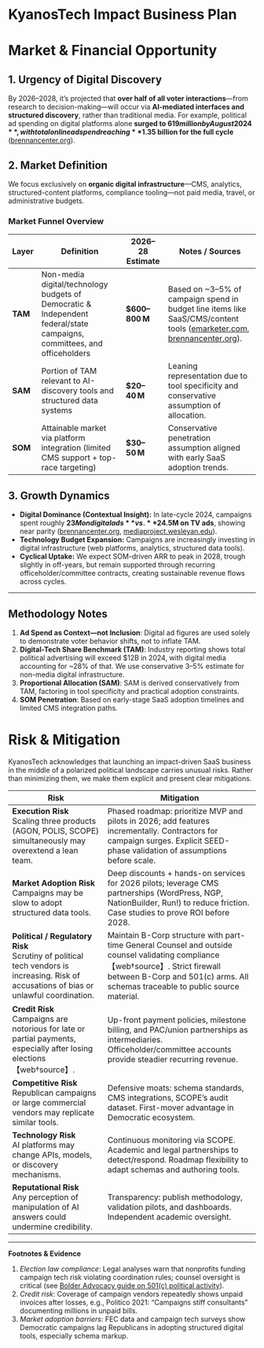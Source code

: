 # KyanosTech Impact Business Plan



# Market & Financial Opportunity

## 1. Urgency of Digital Discovery
By 2026–2028, it’s projected that **over half of all voter interactions**—from research to decision-making—will occur via **AI-mediated interfaces and structured discovery**, rather than traditional media. For example, political ad spending on digital platforms alone **surged to $619 million by August 2024**, with total online ad spend reaching **$1.35 billion for the full cycle** ([brennancenter.org](https://www.brennancenter.org/our-work/analysis-opinion/online-ad-spending-2024-election-topped-135-billion)).

## 2. Market Definition
We focus exclusively on **organic digital infrastructure**—CMS, analytics, structured-content platforms, compliance tooling—not paid media, travel, or administrative budgets.

### Market Funnel Overview

| Layer | Definition | 2026–28 Estimate | Notes / Sources |
|-------|-------------|------------------|------------------|
| **TAM** | Non-media digital/technology budgets of Democratic & Independent federal/state campaigns, committees, and officeholders | **$600–800 M** | Based on ~3–5% of campaign spend in budget line items like SaaS/CMS/content tools ([emarketer.com](https://www.emarketer.com/press-releases/2024-political-ad-spending-will-jump-nearly-30-vs-2020), [brennancenter.org](https://www.brennancenter.org/our-work/analysis-opinion/online-political-spending-2024)). |
| **SAM** | Portion of TAM relevant to AI-discovery tools and structured data systems | **$20–40 M** | Leaning representation due to tool specificity and conservative assumption of allocation. |
| **SOM** | Attainable market via platform integration (limited CMS support + top-race targeting) | **$30–50 M** | Conservative penetration assumption aligned with early SaaS adoption trends. |

## 3. Growth Dynamics
- **Digital Dominance (Contextual Insight):** In late-cycle 2024, campaigns spent roughly **$23M on digital ads** vs. **$24.5M on TV ads**, showing near parity ([brennancenter.org](https://www.brennancenter.org/our-work/analysis-opinion/online-political-spending-2024), [mediaproject.wesleyan.edu](https://mediaproject.wesleyan.edu/releases-103124/)).  
- **Technology Budget Expansion:** Campaigns are increasingly investing in digital infrastructure (web platforms, analytics, structured data tools).  
- **Cyclical Uptake:** We expect SOM-driven ARR to peak in 2028, trough slightly in off-years, but remain supported through recurring officeholder/committee contracts, creating sustainable revenue flows across cycles.

---

## Methodology Notes
1. **Ad Spend as Context—not Inclusion**: Digital ad figures are used solely to demonstrate voter behavior shifts, not to inflate TAM.  
2. **Digital-Tech Share Benchmark (TAM)**: Industry reporting shows total political advertising will exceed $12B in 2024, with digital media accounting for ~28% of that. We use conservative 3–5% estimate for non-media digital infrastructure.  
3. **Proportional Allocation (SAM)**: SAM is derived conservatively from TAM, factoring in tool specificity and practical adoption constraints.  
4. **SOM Penetration**: Based on early-stage SaaS adoption timelines and limited CMS integration paths.

# Risk & Mitigation

<!-- cross-ref: Risk & Mitigation -->

KyanosTech acknowledges that launching an impact-driven SaaS business in the middle of a polarized political landscape carries unusual risks. Rather than minimizing them, we make them explicit and present clear mitigations.  

| **Risk** | **Mitigation** |
|----------|----------------|
| **Execution Risk**<br>Scaling three products (AGON, POLIS, SCOPE) simultaneously may overextend a lean team. | Phased roadmap: prioritize MVP and pilots in 2026; add features incrementally. Contractors for campaign surges. Explicit SEED-phase validation of assumptions before scale. |
| **Market Adoption Risk**<br>Campaigns may be slow to adopt structured data tools. | Deep discounts + hands-on services for 2026 pilots; leverage CMS partnerships (WordPress, NGP, NationBuilder, Run!) to reduce friction. Case studies to prove ROI before 2028. |
| **Political / Regulatory Risk**<br>Scrutiny of political tech vendors is increasing. Risk of accusations of bias or unlawful coordination. | Maintain B-Corp structure with part-time General Counsel and outside counsel validating compliance【web†source】. Strict firewall between B-Corp and 501(c) arms. All schemas traceable to public source material. |
| **Credit Risk**<br>Campaigns are notorious for late or partial payments, especially after losing elections【web†source】. | Up-front payment policies, milestone billing, and PAC/union partnerships as intermediaries. Officeholder/committee accounts provide steadier recurring revenue. |
| **Competitive Risk**<br>Republican campaigns or large commercial vendors may replicate similar tools. | Defensive moats: schema standards, CMS integrations, SCOPE’s audit dataset. First-mover advantage in Democratic ecosystem. |
| **Technology Risk**<br>AI platforms may change APIs, models, or discovery mechanisms. | Continuous monitoring via SCOPE. Academic and legal partnerships to detect/respond. Roadmap flexibility to adapt schemas and authoring tools. |
| **Reputational Risk**<br>Any perception of manipulation of AI answers could undermine credibility. | Transparency: publish methodology, validation pilots, and dashboards. Independent academic oversight. |

---

**Footnotes & Evidence**  
1. *Election law compliance*: Legal analyses warn that nonprofits funding campaign tech risk violating coordination rules; counsel oversight is critical (see [Bolder Advocacy guide on 501(c) political activity](https://bolderadvocacy.org/)).  
2. *Credit risk*: Coverage of campaign vendors repeatedly shows unpaid invoices after losses, e.g., Politico 2021: “Campaigns stiff consultants” documenting millions in unpaid bills.  
3. *Market adoption barriers*: FEC data and campaign tech surveys show Democratic campaigns lag Republicans in adopting structured digital tools, especially schema markup.

<!--
Consolidated Cross-Reference Map — KyanosTech (Hidden, non-rendering)

# Anchor ID Conventions
- Use kebab-case anchors at top of each section header, e.g., `## Executive Summary {#executive-summary}`.
- For product subsections, prefix with product: `# AGON {#product-agon}`.
- For tables/charts, add explicit anchors: `### 2028 Revenue Table {#rev-2028-table}`.

# Sections & Anchors

[1] Executive Summary {#executive-summary}
  - Outbound links:
    - Info Shift & Two Scares → {#info-shift}
    - Market & Financial Opportunity → {#market-opportunity}
    - Business Model (BMC) → {#business-model}
    - Financial Plan (2028 sensitivity) → {#financial-plan}
    - Go-to-Market Overview → {#go-to-market}
    - Team & Governance → {#team-governance}
  - Inbound links from:
    - All modules referencing “Four-Year Ramp (2025–2028)” → anchor {#four-year-ramp}

[2] The Next Media Revolution & Two Scares {#info-shift}
  - Sub-anchors:
    - Podcasts → {#podcasts-lesson}
    - Scare 1 (AI gatekeeper) → {#scare-ai-gatekeeper}
    - Scare 2 (Oligarch concentration) → {#scare-oligarchs}
    - 2028 AI-Answered Curve (chart) → {#ai-answered-curve}
    - Evidence & Methods (footnotes) → {#info-shift-evidence}
  - Outbound:
    - Product Strategy intro (without naming products) → {#product-philosophy}
    - Market sizing (organic discovery share) → {#market-opportunity}
  - Inbound:
    - Executive Summary → {#executive-summary}

[3] Product Strategy & Technology {#product-tech}
  - Philosophy/Validation Block → {#product-philosophy}
  - Schema Specification → {#schema-spec}
  - Example Q&A (with/without schema) → {#schema-example}
  - Security & Compliance → {#security-compliance}
  - R&D / Future Extensions → {#rd-future}
  - Diagram: AGON ↔ SCOPE ↔ POLIS → {#product-diagram}
  - Outbound:
    - Business Model (Value Prop, Key Activities) → {#business-model}
    - Impact Measurement (QII, bias audits) → {#impact-measurement}
  - Inbound:
    - Info Shift & Two Scares → {#info-shift}

[3a] AGON — Campaign Authoring {#product-agon}
  - Pricing anchor (for cross-ref) → {#pricing-agon}
  - Users → {#users-agon}
  - Why it matters → {#why-agon}

[3b] POLIS — Officeholder/Committee Authoring {#product-polis}
  - Compliance (.gov, House Drupal CMS) → {#polis-compliance}
  - Users → {#users-polis}
  - Why it matters → {#why-polis}

[3c] SCOPE — Measurement & Auditing {#product-scope}
  - Weekly/continuous reporting → {#scope-reporting}
  - Academic partnerships & litigation support → {#scope-audit-trail}
  - QII algorithm notes → {#qii-method}

[4] Market & Financial Opportunity {#market-opportunity}
  - Organic Discovery Market (non-media tech TAM/SAM/SOM) → {#organic-market}
  - Methodology footnotes → {#market-methods}
  - 2028 Revenue Table (locked) → {#rev-2028-table}
  - Sensitivity tie-in → {#financial-plan}
  - Outbound: Business Model (pricing, channels) → {#business-model}

[5] Business Model (Strategyzer Canvas) {#business-model}
  - Customer Segments → {#bm-customers}
  - Value Proposition → {#bm-value-prop}
  - Channels (partners/direct/CMS) → {#bm-channels}
  - Customer Relationships (Partner Success) → {#bm-relationships}
  - Revenue Streams (pricing) → {#bm-revenue}
  - Key Resources (teams, IP, schema) → {#bm-resources}
  - Key Activities (R&D, audits, partner enablement) → {#bm-activities}
  - Key Partners (CMS, PACs/unions, consultants) → {#bm-partners}
  - Cost Structure (baseline vs. cycle) → {#bm-costs}
  - Assumptions validation (Seed) → {#bm-assumptions}
  - Footnote: Strategyzer BMC → {#bmc-footnote}

[6] Go-to-Market Strategy {#go-to-market}
  - Channels split (25% direct / 75% partner) → {#gtm-channels}
  - Limited CMS Support (WordPress, NGP VAN, NationBuilder, Run!) → {#gtm-cms}
  - Year-by-year activities (2025–2028) → {#gtm-timeline}
  - Responsible leader (Chief Commercial & Impact Officer) → {#gtm-owner}
  - PAC/Union distribution strategy → {#gtm-pacs}
  - Inbound: Business Model Channels → {#bm-channels}

[7] Impact Measurement & Reporting {#impact-measurement}
  - Metrics (Campaigns, QII, RMS%) → {#impact-metrics}
  - Dashboards & on-demand reports → {#impact-dashboards}
  - QII algorithm & precedents → {#qii-method}
  - Footnotes (SEO, validators, readability) → {#impact-footnotes}

[8] Financial Plan {#financial-plan}
  - Locked 2028 revenue ($4.2M) & expense structure → {#fp-locked-2028}
  - Sensitivity (Low/Base/High) table → {#fp-sensitivity}
  - CAC/LTV definition & table → {#fp-cac-ltv}
  - Multi-year cash flow narrative (2025–2028) → {#fp-cashflow}
  - Capital plan ($0.5M seed, $2.5M Series A, $2.0M convertible) → {#fp-capital}
  - Footnotes & methods → {#fp-methods}

[9] Team & Governance {#team-governance}
  - B-Corp vs. PAC rationale → {#bcorp-vs-pac}
  - Part-time General Counsel & separation controls → {#gc-separation}
  - Board composition (odd, with partner rep) → {#board-composition}
  - Compensation philosophy (85th percentile DC) → {#comp-philosophy}

# Cross-Section Links To Insert (once HTML build happens)
- Exec Summary → info shift curve: link {#executive-summary} → {#ai-answered-curve}
- Product Strategy schema → Impact Measurement QII: {#schema-spec} → {#qii-method}
- Market 2028 table → Financial sensitivity: {#rev-2028-table} → {#fp-sensitivity}
- Go-to-Market CMS list → Product Tech integrations: {#gtm-cms} → {#product-agon}, {#product-polis}
- Team & Governance GC → Financial Plan (legal budget): {#gc-separation} → {#fp-methods}

# To-Do (will update as sections are reviewed)
- Verify final anchor names exactly when converting to HTML.
- Add chart IDs for any new visuals created during layout.
- Ensure Evidence & Methods footnotes are deduped project-wide.
-->